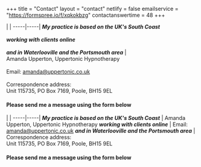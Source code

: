 +++
title = "Contact"
layout = "contact"
netlify = false
emailservice = "https://formspree.io/f/xqkokbzg"
contactanswertime = 48
+++

 |     | 
  -----|-----|
  ***My practice is based on the UK's South Coast<br><br>working with clients online<br><br>and in Waterlooville and the Portsmouth area*** | <br>Amanda Upperton, Uppertonic Hypnotherapy <br><br>Email: amanda@uppertonic.co.uk<br><br>Correspondence address: <br> Unit 115735, PO Box 7169, Poole, BH15 9EL


 
#### Please send me a message using the form below
|     | 
  -----|-----|
  ***My practice is based on the UK's South Coast*** | Amanda Upperton, Uppertonic Hypnotherapy
  ***working with clients online***  | Email: amanda@uppertonic.co.uk
  ***and in Waterlooville and the Portsmouth area*** | Correspondence address: <br> Unit 115735, PO Box 7169, Poole, BH15 9EL

 
#### Please send me a message using the form below
